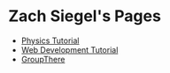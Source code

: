 # Zach Siegel's Pages

* [Physics Tutorial](https://zsiegel92.github.io/Nikki_B)
* [Web Development Tutorial](https://zsiegel92.github.io/Eitan_S)
* [GroupThere](//www.grouptherenow.com)
